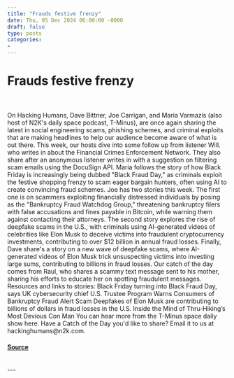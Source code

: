 ```yaml
---
title: "Frauds festive frenzy"
date: Thu, 05 Dec 2024 06:00:00 -0000
draft: false
type: posts
categories: 
- 
---
```

# Frauds festive frenzy

<br/>

<br/>
On Hacking Humans, Dave Bittner, Joe Carrigan, and Maria Varmazis (also host of N2K's daily space podcast, T-Minus), are once again sharing the latest in social engineering scams, phishing schemes, and criminal exploits that are making headlines to help our audience become aware of what is out there. This week, our hosts dive into some follow up from listener Will. who writes in about the Financial Crimes Enforcement Network. They also share after an anonymous listener writes in with a suggestion on filtering scam emails using the DocuSign API. Maria follows the story of how Black Friday is increasingly being dubbed "Black Fraud Day," as criminals exploit the festive shopping frenzy to scam eager bargain hunters, often using AI to create convincing fraud schemes. Joe has two stories this week. The first one is on scammers exploiting financially distressed individuals by posing as the "Bankruptcy Fraud Watchdog Group," threatening bankruptcy filers with false accusations and fines payable in Bitcoin, while warning them against contacting their attorneys. The second story explores the rise of deepfake scams in the U.S., with criminals using AI-generated videos of celebrities like Elon Musk to deceive victims into fraudulent cryptocurrency investments, contributing to over $12 billion in annual fraud losses. Finally, Dave share's a story on a new wave of deepfake scams, where AI-generated videos of Elon Musk trick unsuspecting victims into investing large sums, contributing to billions in fraud losses. Our catch of the day comes from Raul, who shares a scammy text message sent to his mother, sharing his efforts to educate her on spotting fraudulent messages. Resources and links to stories: Black Friday turning into Black Fraud Day, says UK cybersecurity chief U.S. Trustee Program Warns Consumers of Bankruptcy Fraud Alert Scam Deepfakes of Elon Musk are contributing to billions of dollars in fraud losses in the U.S. Inside the Mind of Thru-Hiking’s Most Devious Con Man You can hear more from the T-Minus space daily show here. Have a Catch of the Day you'd like to share? Email it to us at hackinghumans@n2k.com.

#### [Source](https://thecyberwire.com/podcasts/hacking-humans/316/notes)

<br/>
---
